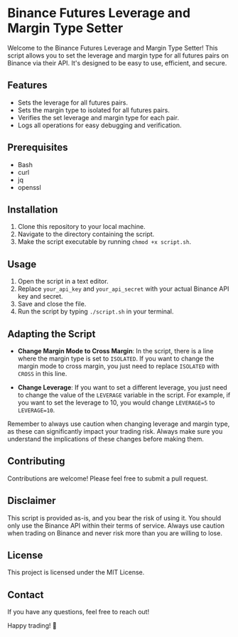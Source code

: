 # Binance Futures Leverage and Margin Type Setter

Welcome to the Binance Futures Leverage and Margin Type Setter! This script allows you to set the leverage and margin type for all futures pairs on Binance via their API. It's designed to be easy to use, efficient, and secure.

## Features

- Sets the leverage for all futures pairs.
- Sets the margin type to isolated for all futures pairs.
- Verifies the set leverage and margin type for each pair.
- Logs all operations for easy debugging and verification.

## Prerequisites

- Bash
- curl
- jq
- openssl

## Installation

1. Clone this repository to your local machine.
2. Navigate to the directory containing the script.
3. Make the script executable by running `chmod +x script.sh`.

## Usage

1. Open the script in a text editor.
2. Replace `your_api_key` and `your_api_secret` with your actual Binance API key and secret.
3. Save and close the file.
4. Run the script by typing `./script.sh` in your terminal.

## Adapting the Script

- **Change Margin Mode to Cross Margin**: In the script, there is a line where the margin type is set to `ISOLATED`. If you want to change the margin mode to cross margin, you just need to replace `ISOLATED` with `CROSS` in this line.

- **Change Leverage**: If you want to set a different leverage, you just need to change the value of the `LEVERAGE` variable in the script. For example, if you want to set the leverage to 10, you would change `LEVERAGE=5` to `LEVERAGE=10`.

Remember to always use caution when changing leverage and margin type, as these can significantly impact your trading risk. Always make sure you understand the implications of these changes before making them.

## Contributing

Contributions are welcome! Please feel free to submit a pull request.

## Disclaimer

This script is provided as-is, and you bear the risk of using it. You should only use the Binance API within their terms of service. Always use caution when trading on Binance and never risk more than you are willing to lose.

## License

This project is licensed under the MIT License.

## Contact

If you have any questions, feel free to reach out!

Happy trading! 🚀
